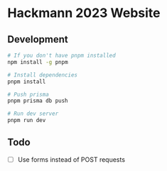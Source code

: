 # Hackmann 2023 Website

## Development

```bash
# If you don't have pnpm installed
npm install -g pnpm

# Install dependencies
pnpm install

# Push prisma
pnpm prisma db push

# Run dev server
pnpm run dev
```

## Todo

- [ ] Use forms instead of POST requests
